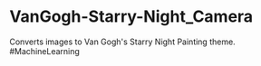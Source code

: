 # VanGogh-Starry-Night_Camera
Converts images to Van Gogh's Starry Night Painting theme. #MachineLearning
